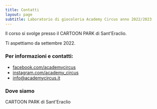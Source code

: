```yaml
---
title: Contatti
layout: page
subtitle: Laboratorio di giocoleria Academy Circus anno 2022/2023
---
```


Il corso si svolge presso il CARTOON PARK di Sant'Eraclio.

Ti aspettiamo da settembre 2022.


### Per informazioni e contatti:

- <a href="https://facebook.com/academycircus" target="_blank" >facebook.com/academycircus</a>
- <a href="https://instagram.com/academy_circus" target="_blank" >instagram.com/academy_circus</a>
- info@academycircus.it

### Dove siamo
CARTOON PARK di Sant'Eraclio
